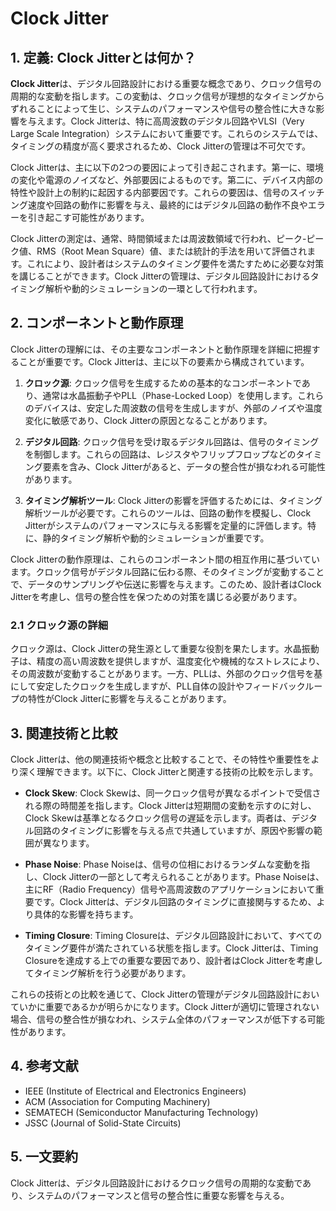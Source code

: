 # Clock Jitter

## 1. 定義: **Clock Jitter**とは何か？
**Clock Jitter**は、デジタル回路設計における重要な概念であり、クロック信号の周期的な変動を指します。この変動は、クロック信号が理想的なタイミングからずれることによって生じ、システムのパフォーマンスや信号の整合性に大きな影響を与えます。Clock Jitterは、特に高周波数のデジタル回路やVLSI（Very Large Scale Integration）システムにおいて重要です。これらのシステムでは、タイミングの精度が高く要求されるため、Clock Jitterの管理は不可欠です。

Clock Jitterは、主に以下の2つの要因によって引き起こされます。第一に、環境の変化や電源のノイズなど、外部要因によるものです。第二に、デバイス内部の特性や設計上の制約に起因する内部要因です。これらの要因は、信号のスイッチング速度や回路の動作に影響を与え、最終的にはデジタル回路の動作不良やエラーを引き起こす可能性があります。

Clock Jitterの測定は、通常、時間領域または周波数領域で行われ、ピーク-ピーク値、RMS（Root Mean Square）値、または統計的手法を用いて評価されます。これにより、設計者はシステムのタイミング要件を満たすために必要な対策を講じることができます。Clock Jitterの管理は、デジタル回路設計におけるタイミング解析や動的シミュレーションの一環として行われます。

## 2. コンポーネントと動作原理
Clock Jitterの理解には、その主要なコンポーネントと動作原理を詳細に把握することが重要です。Clock Jitterは、主に以下の要素から構成されています。

1. **クロック源**: クロック信号を生成するための基本的なコンポーネントであり、通常は水晶振動子やPLL（Phase-Locked Loop）を使用します。これらのデバイスは、安定した周波数の信号を生成しますが、外部のノイズや温度変化に敏感であり、Clock Jitterの原因となることがあります。

2. **デジタル回路**: クロック信号を受け取るデジタル回路は、信号のタイミングを制御します。これらの回路は、レジスタやフリップフロップなどのタイミング要素を含み、Clock Jitterがあると、データの整合性が損なわれる可能性があります。

3. **タイミング解析ツール**: Clock Jitterの影響を評価するためには、タイミング解析ツールが必要です。これらのツールは、回路の動作を模擬し、Clock Jitterがシステムのパフォーマンスに与える影響を定量的に評価します。特に、静的タイミング解析や動的シミュレーションが重要です。

Clock Jitterの動作原理は、これらのコンポーネント間の相互作用に基づいています。クロック信号がデジタル回路に伝わる際、そのタイミングが変動することで、データのサンプリングや伝送に影響を与えます。このため、設計者はClock Jitterを考慮し、信号の整合性を保つための対策を講じる必要があります。

### 2.1 クロック源の詳細
クロック源は、Clock Jitterの発生源として重要な役割を果たします。水晶振動子は、精度の高い周波数を提供しますが、温度変化や機械的なストレスにより、その周波数が変動することがあります。一方、PLLは、外部のクロック信号を基にして安定したクロックを生成しますが、PLL自体の設計やフィードバックループの特性がClock Jitterに影響を与えることがあります。

## 3. 関連技術と比較
Clock Jitterは、他の関連技術や概念と比較することで、その特性や重要性をより深く理解できます。以下に、Clock Jitterと関連する技術の比較を示します。

- **Clock Skew**: Clock Skewは、同一クロック信号が異なるポイントで受信される際の時間差を指します。Clock Jitterは短期間の変動を示すのに対し、Clock Skewは基準となるクロック信号の遅延を示します。両者は、デジタル回路のタイミングに影響を与える点で共通していますが、原因や影響の範囲が異なります。

- **Phase Noise**: Phase Noiseは、信号の位相におけるランダムな変動を指し、Clock Jitterの一部として考えられることがあります。Phase Noiseは、主にRF（Radio Frequency）信号や高周波数のアプリケーションにおいて重要です。Clock Jitterは、デジタル回路のタイミングに直接関与するため、より具体的な影響を持ちます。

- **Timing Closure**: Timing Closureは、デジタル回路設計において、すべてのタイミング要件が満たされている状態を指します。Clock Jitterは、Timing Closureを達成する上での重要な要因であり、設計者はClock Jitterを考慮してタイミング解析を行う必要があります。

これらの技術との比較を通じて、Clock Jitterの管理がデジタル回路設計においていかに重要であるかが明らかになります。Clock Jitterが適切に管理されない場合、信号の整合性が損なわれ、システム全体のパフォーマンスが低下する可能性があります。

## 4. 参考文献
- IEEE (Institute of Electrical and Electronics Engineers)
- ACM (Association for Computing Machinery)
- SEMATECH (Semiconductor Manufacturing Technology)
- JSSC (Journal of Solid-State Circuits)

## 5. 一文要約
Clock Jitterは、デジタル回路設計におけるクロック信号の周期的な変動であり、システムのパフォーマンスと信号の整合性に重要な影響を与える。